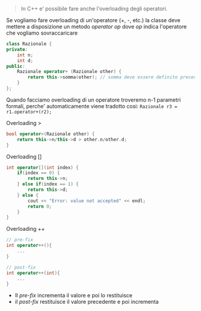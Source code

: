 >In C++ e' possibile fare anche l'overloading degli operatori.

Se vogliamo fare overloading di un'operatore (+, -, etc.) la classe deve mettere a disposizione un metodo *operator op* dove *op* indica l'operatore che vogliamo sovraccaricare
```cpp
class Razionale {
private:
	int n;
	int d;
public:
	Razionale operator+ (Razionale other) {
		return this->somma(other); // somma deve essere definito precedentemente
	}
};
```
Quando facciamo overloading di un operatore troveremo n-1 parametri formali, perche' automaticamente viene tradotto cosi: 
``Razionale r3 = r1.operator+(r2);``

Overloading >
```cpp
bool operator>(Razionale other) {
	return this->n/this->d > other.n/other.d;
}
```

Overloading []
```cpp
int operator[](int index) {
	if(index == 0) {
		return this->n;
	} else if(index == 1) {
		return this->d;
	} else {
		cout << "Error: value not accepted" << endl;
		return 0;
	}
}
```

Overloading ++
```cpp 
// pre-fix
int operator++(){
	...
}

// post-fix
int operator++(int){
	...
}
```

- Il *pre-fix* incrementa il valore e poi lo restituisce
- il *post-fix* restituisce il valore precedente e poi incrementa